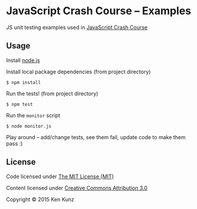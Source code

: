 # JavaScript Crash Course – Examples

JS unit testing examples used in [JavaScript Crash Course](https://github.com/kenkunz/js-crash-course)

## Usage

Install [node.js](https://nodejs.org/)

Install local package dependencies (from project directory)

    $ npm install

Run the tests! (from project directory)

    $ npm test

Run the `monitor` script

    $ node monitor.js

Play around – add/change tests, see them fail, update code to make them pass :)

## License

Code licensed under [The MIT License (MIT)](http://opensource.org/licenses/MIT)

Content licensed under [Creative Commons Attribution 3.0](http://creativecommons.org/licenses/by/3.0/)

Copyright &copy; 2015 Ken Kunz
